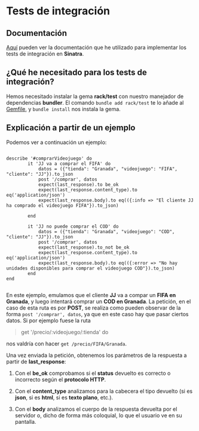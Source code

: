 # Tests de integración


## Documentación


[Aquí](http://sinatrarb.com/testing.html) pueden ver la documentación que he utilizado para implementar los tests de integración en **Sinatra**.




## ¿Qué he necesitado para los tests de integración?


Hemos necesitado instalar la gema **rack/test** con nuestro manejador de dependencias **bundler**. El comando `bundle add rack/test` te lo añade al [Gemfile](https://github.com/biilal1999/GameStore/blob/master/Gemfile), y `bundle install` nos instala la gema.




## Explicación a partir de un ejemplo


Podemos ver a continuación un ejemplo:



```

describe '#comprarVideojuego' do
        it 'JJ va a comprar el FIFA' do
            datos = ({"tienda": "Granada", "videojuego": "FIFA", "cliente": "JJ"}).to_json
            post '/comprar', datos
            expect(last_response).to be_ok
            expect(last_response.content_type).to eq('application/json')
            expect(last_response.body).to eq(({:info => "El cliente JJ ha comprado el videojuego FIFA"}).to_json)

        end

        it 'JJ no puede comprar el COD' do
            datos = ({"tienda": "Granada", "videojuego": "COD", "cliente": "JJ"}).to_json
            post '/comprar', datos
            expect(last_response).to_not be_ok
            expect(last_response.content_type).to eq('application/json')
            expect(last_response.body).to eq(({:error => "No hay unidades disponibles para comprar el videojuego COD"}).to_json)
        end
end


```


En este ejemplo, emulamos que el cliente **JJ** va a compar un **FIFA en Granada**, y luego intentará comprar un **COD en Granada**. La petición, en el caso de esta ruta es por **POST**, se realiza como pueden observar de la forma `post '/comprar', datos`, ya que en este caso hay que pasar ciertos datos. Si por ejemplo fuese la ruta 


> get '/precio/:videojuego/:tienda' do


nos valdría con hacer `get /precio/FIFA/Granada`.


Una vez enviada la petición, obtenemos los parámetros de la respuesta a partir de **last_response**:


1. Con el **be_ok** comprobamos si el **status** devuelto es correcto o incorrecto según el **protocolo HTTP**.

2. Con el **content_type** analizamos para la cabecera el tipo devuelto (si es **json**, si es **html**, si es **texto plano**, etc.).

3. Con el **body** analizamos el cuerpo de la respuesta devuelta por el servidor o, dicho de forma más coloquial, lo que el usuario ve en su pantalla.



